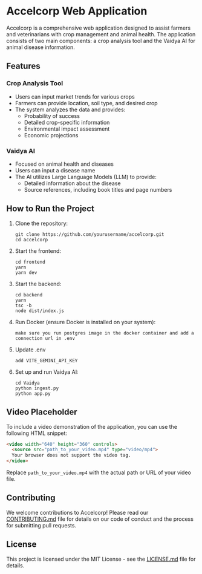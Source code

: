 # Accelcorp Web Application

Accelcorp is a comprehensive web application designed to assist farmers and veterinarians with crop management and animal health. The application consists of two main components: a crop analysis tool and the Vaidya AI for animal disease information.

## Features

### Crop Analysis Tool
- Users can input market trends for various crops
- Farmers can provide location, soil type, and desired crop
- The system analyzes the data and provides:
  - Probability of success
  - Detailed crop-specific information
  - Environmental impact assessment
  - Economic projections

### Vaidya AI
- Focused on animal health and diseases
- Users can input a disease name
- The AI utilizes Large Language Models (LLM) to provide:
  - Detailed information about the disease
  - Source references, including book titles and page numbers

## How to Run the Project

1. Clone the repository:
   ```
   git clone https://github.com/yourusername/accelcorp.git
   cd accelcorp
   ```

2. Start the frontend:
   ```
   cd frontend
   yarn
   yarn dev
   ```

3. Start the backend:
   ```
   cd backend
   yarn
   tsc -b
   node dist/index.js
   ```

4. Run Docker (ensure Docker is installed on your system):
   ```
   make sure you run postgres image in the docker container and add a connection url in .env
   ```
5. Update .env
    ```
    add VITE_GEMINI_API_KEY
    ```

5. Set up and run Vaidya AI:
   ```
   cd Vaidya
   python ingest.py
   python app.py
   ```

## Video Placeholder

To include a video demonstration of the application, you can use the following HTML snippet:

```html
<video width="640" height="360" controls>
  <source src="path_to_your_video.mp4" type="video/mp4">
  Your browser does not support the video tag.
</video>
```

Replace `path_to_your_video.mp4` with the actual path or URL of your video file.

## Contributing

We welcome contributions to Accelcorp! Please read our [CONTRIBUTING.md](CONTRIBUTING.md) file for details on our code of conduct and the process for submitting pull requests.

## License

This project is licensed under the MIT License - see the [LICENSE.md](LICENSE.md) file for details.



